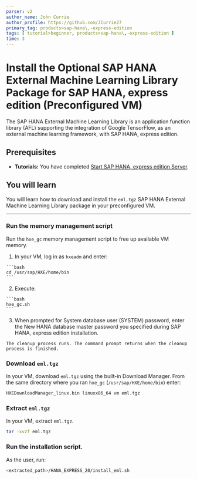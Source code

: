 ```yaml
---
parser: v2
author_name: John Currie
author_profile: https://github.com/JCurrie27
primary_tag: products>sap-hana\,-express-edition
tags: [ tutorial>beginner, products>sap-hana\,-express-edition ]
time: 3
---
```


# Install the Optional SAP HANA External Machine Learning Library Package for SAP HANA, express edition (Preconfigured VM)
<!-- description --> The SAP HANA External Machine Learning Library is an application function library (AFL) supporting the integration of Google TensorFlow, as an external machine learning framework, with SAP HANA, express edition.

<!-- loioeafe436a2fa34b13908fc0661ff5b8c9 -->

## Prerequisites
 - **Tutorials:**  You have completed [Start SAP HANA, express edition Server](hxe-ua-getting-started-vm). 

## You will learn
You will learn how to download and install the `eml.tgz` SAP HANA External Machine Learning Library package in your preconfigured VM.

---

### Run the memory management script


Run the `hxe_gc` memory management script to free up available VM memory.

1.   In your VM, log in as `hxeadm` and enter: 

    ```bash
    cd /usr/sap/HXE/home/bin
    ```

2.   Execute: 

    ```bash
    hxe_gc.sh
    ```

3.   When prompted for System database user (SYSTEM) password, enter the New HANA database master password you specified during SAP HANA, express edition installation. 

    The cleanup process runs. The command prompt returns when the cleanup process is finished.


### Download `eml.tgz`


In your VM, download `eml.tgz` using the built-in Download Manager. From the same directory where you ran `hxe_gc` (`/usr/sap/HXE/home/bin`) enter:

```bash
HXEDownloadManager_linux.bin linuxx86_64 vm eml.tgz
```


### Extract `eml.tgz`


In your VM, extract `eml.tgz`.

```bash
tar -xvzf eml.tgz
```


### Run the installation script.


As the <hxeadm> user, run:

```bash
<extracted_path>/HANA_EXPRESS_20/install_eml.sh
```



